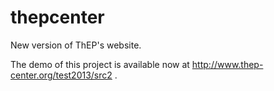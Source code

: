 thepcenter
==========

New version of ThEP's website.

The demo of this project is available now at http://www.thep-center.org/test2013/src2 .
